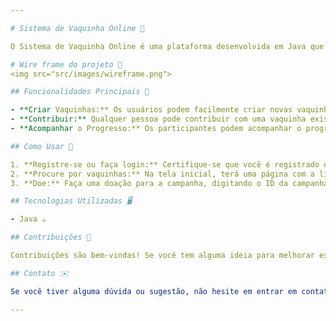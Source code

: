 ```yaml
---

# Sistema de Vaquinha Online 📡

O Sistema de Vaquinha Online é uma plataforma desenvolvida em Java que permite aos usuários criar e participar de vaquinhas para arrecadar fundos para diversas finalidades. Seja para um projeto comunitário, uma causa social ou qualquer outra iniciativa, nosso projeto foi criado para um trabalho da faculdade.

# Wire frame do projeto 🧬
<img src="src/images/wireframe.png">

## Funcionalidades Principais 🧪

- **Criar Vaquinhas:** Os usuários podem facilmente criar novas vaquinhas, definindo metas de arrecadação, prazos e uma descrição detalhada do objetivo da vaquinha.
- **Contribuir:** Qualquer pessoa pode contribuir com uma vaquinha existente, fornecendo uma quantia de dinheiro para ajudar a alcançar a meta de arrecadação.
- **Acompanhar o Progresso:** Os participantes podem acompanhar o progresso das vaquinhas em tempo real, visualizando o valor arrecadado até o momento e o percentual alcançado da meta.

## Como Usar 🤔

1. **Registre-se ou faça login:** Certifique-se que você é registrado em nosso sistema e faça login para ter acesso as funcionalidades desse projeto.
2. **Procure por vaquinhas:** Na tela inicial, terá uma página com a lista de campanhas ativas e suas respectivas características.
3. **Doe:** Faça uma doação para a campanha, digitando o ID da campanha, a chave PIX da campanha e o valor.

## Tecnologias Utilizadas 🖥️

- Java ☕️

## Contribuições 🤝

Contribuições são bem-vindas! Se você tem alguma ideia para melhorar este projeto ou encontrou algum problema que gostaria de corrigir, sinta-se à vontade para abrir uma issue ou enviar um pull request.

## Contato ✉️

Se você tiver alguma dúvida ou sugestão, não hesite em entrar em contato através do meu e-mail: [ewerton123ofc@gmail.com](mailto:ewerton123ofc@gmail.com) ou [laisedilene21@gmail.com](mailto:laisedilene21@gmail.com).

---
```

